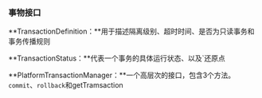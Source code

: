 





### 事物接口

**TransactionDefinition：**用于描述隔离级别、超时时间、是否为只读事务和事务传播规则

**TransactionStatus：**代表一个事务的具体运行状态、以及`还原点

**PlatformTransactionManager：**一个高层次的接口，包含3个方法。`commit`、`rollback`和getTramsaction	         

